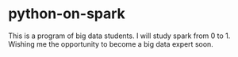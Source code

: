 # python-on-spark
This is a program of big data students. I will study spark from 0 to 1.  Wishing me the opportunity to become a big data expert soon.
